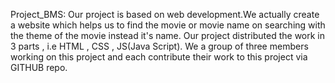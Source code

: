 Project_BMS:
Our project is based on web development.We actually create a website which helps us to find the movie or movie name on searching with the theme of the movie instead it's name.
Our project distributed the work in 3 parts , i.e HTML , CSS , JS(Java Script). We a group of three members working on this project and each contribute their work to this project via GITHUB repo.

